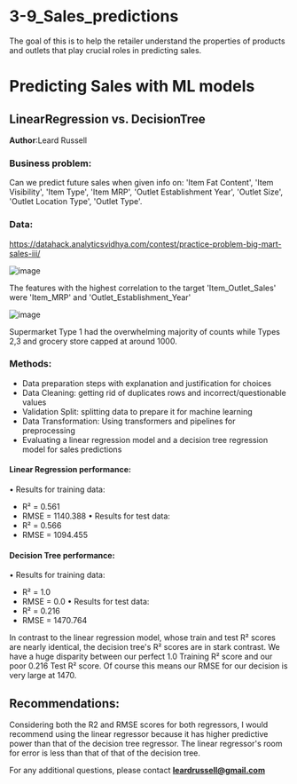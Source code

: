 # 3-9_Sales_predictions
 The goal of this is to help the retailer understand the properties of products and outlets that play crucial roles in predicting sales.
# Predicting Sales with ML models
## LinearRegression vs. DecisionTree

**Author**:Leard Russell 

### Business problem:

Can we predict future sales when given info on:
'Item Fat Content', 'Item Visibility', 'Item Type', 'Item MRP', 'Outlet Establishment Year', 'Outlet Size', 'Outlet Location Type', 'Outlet Type'. 

### Data:
https://datahack.analyticsvidhya.com/contest/practice-problem-big-mart-sales-iii/ 

  ![image](https://user-images.githubusercontent.com/118066797/224283193-cf2b723b-95a1-446b-8671-f1b1ecbc6498.png)
  
The features with the highest correlation to the target 'Item_Outlet_Sales' were 'Item_MRP' and 'Outlet_Establishment_Year'
  
![image](https://user-images.githubusercontent.com/118066797/224282368-c09714cb-f4b6-45ab-98c3-b02475a4d164.png)

Supermarket Type 1 had the overwhelming majority of counts while Types 2,3 and grocery store capped at around 1000. 


### Methods:
- Data preparation steps with explanation and justification for choices
- Data Cleaning: getting rid of duplicates rows and incorrect/questionable values
- Validation Split: splitting data to prepare it for machine learning
- Data Transformation: Using transformers and pipelines for preprocessing
- Evaluating a linear regression model and a decision tree regression model for sales predictions


#### Linear Regression performance:
• Results for training data:
  - R² = 0.561
  - RMSE = 1140.388
• Results for test data:
  - R² = 0.566
  - RMSE = 1094.455

#### Decision Tree performance:
• Results for training data:
  - R² = 1.0
  - RMSE = 0.0
• Results for test data:
  - R² = 0.216
  - RMSE = 1470.764
  

In contrast to the linear regression model, whose train and test R² scores are nearly identical, the decision tree's R² scores are in stark contrast. We have a huge disparity between our perfect 1.0 Training R² score and our poor 0.216 Test R² score. Of course this means our RMSE for our decision is very large at 1470. 
## Recommendations:

Considering both the R2 and RMSE scores for both regressors, I would recommend using the linear regressor because it has higher predictive power than that of the decision tree regressor. 
The linear regressor's room for error is less than that of that of the decision tree. 

For any additional questions, please contact **leardrussell@gmail.com**
